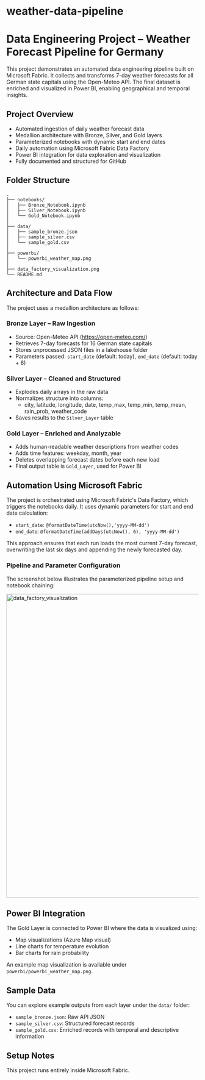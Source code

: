 # weather-data-pipeline

# Data Engineering Project – Weather Forecast Pipeline for Germany

This project demonstrates an automated data engineering pipeline built on Microsoft Fabric. It collects and transforms 7-day weather forecasts for all German state capitals using the Open-Meteo API. The final dataset is enriched and visualized in Power BI, enabling geographical and temporal insights.

## Project Overview

- Automated ingestion of daily weather forecast data
- Medallion architecture with Bronze, Silver, and Gold layers
- Parameterized notebooks with dynamic start and end dates
- Daily automation using Microsoft Fabric Data Factory
- Power BI integration for data exploration and visualization
- Fully documented and structured for GitHub

## Folder Structure

```
.
├── notebooks/
│   ├── Bronze_Notebook.ipynb          
│   ├── Silver_Notebook.ipynb          
│   └── Gold_Notebook.ipynb          
│
├── data/
│   ├── sample_bronze.json          
│   ├── sample_silver.csv             
│   └── sample_gold.csv             
│
├── powerbi/
│   └── powerbi_weather_map.png      
│
├── data_factory_visualization.png  
└── README.md                         
```


## Architecture and Data Flow

The project uses a medallion architecture as follows:

### Bronze Layer – Raw Ingestion

- Source: Open-Meteo API (https://open-meteo.com/)
- Retrieves 7-day forecasts for 16 German state capitals
- Stores unprocessed JSON files in a lakehouse folder
- Parameters passed: `start_date` (default: today), `end_date` (default: today + 6)

### Silver Layer – Cleaned and Structured

- Explodes daily arrays in the raw data
- Normalizes structure into columns:
  - city, latitude, longitude, date, temp_max, temp_min, temp_mean, rain_prob, weather_code
- Saves results to the `Silver_Layer` table

### Gold Layer – Enriched and Analyzable

- Adds human-readable weather descriptions from weather codes
- Adds time features: weekday, month, year
- Deletes overlapping forecast dates before each new load
- Final output table is `Gold_Layer`, used for Power BI

## Automation Using Microsoft Fabric

The project is orchestrated using Microsoft Fabric's Data Factory, which triggers the notebooks daily. It uses dynamic parameters for start and end date calculation:

- `start_date`: `@formatDateTime(utcNow(),'yyyy-MM-dd')`
- `end_date`: `@formatDateTime(addDays(utcNow(), 6), 'yyyy-MM-dd')`

This approach ensures that each run loads the most current 7-day forecast, overwriting the last six days and appending the newly forecasted day.

### Pipeline and Parameter Configuration

The screenshot below illustrates the parameterized pipeline setup and notebook chaining:

<img width="1802" height="797" alt="data_factory_visualization" src="https://github.com/user-attachments/assets/3b14dfa8-afaa-4aa5-b823-98ea075734a0" />

## Power BI Integration

The Gold Layer is connected to Power BI where the data is visualized using:

- Map visualizations (Azure Map visual)
- Line charts for temperature evolution
- Bar charts for rain probability

An example map visualization is available under `powerbi/powerbi_weather_map.png`.

## Sample Data

You can explore example outputs from each layer under the `data/` folder:

- `sample_bronze.json`: Raw API JSON
- `sample_silver.csv`: Structured forecast records
- `sample_gold.csv`: Enriched records with temporal and descriptive information

## Setup Notes

This project runs entirely inside Microsoft Fabric.
